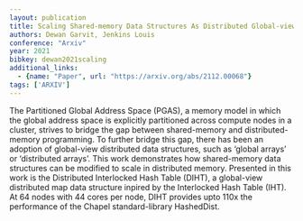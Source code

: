 ```yaml
---
layout: publication
title: Scaling Shared-memory Data Structures As Distributed Global-view Data Structures In The Partitioned Global Address Space Model
authors: Dewan Garvit, Jenkins Louis
conference: "Arxiv"
year: 2021
bibkey: dewan2021scaling
additional_links:
  - {name: "Paper", url: "https://arxiv.org/abs/2112.00068"}
tags: ['ARXIV']
---
```

<p>The Partitioned Global Address Space (PGAS), a memory model in which
the global address space is explicitly partitioned across compute nodes
in a cluster, strives to bridge the gap between shared-memory and
distributed-memory programming. To further bridge this gap, there has
been an adoption of global-view distributed data structures, such as
‘global arrays’ or ‘distributed arrays’. This work demonstrates how
shared-memory data structures can be modified to scale in distributed
memory. Presented in this work is the Distributed Interlocked Hash Table
(DIHT), a global-view distributed map data structure inpired by the
Interlocked Hash Table (IHT). At 64 nodes with 44 cores per node, DIHT
provides upto 110x the performance of the Chapel standard-library
HashedDist.</p>

